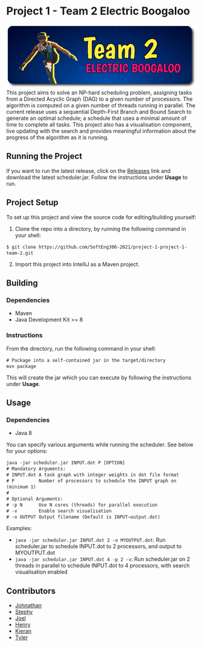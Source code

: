 # Project 1 - Team 2 Electric Boogaloo
![SE306 Team 2 Logo](docs/logo.png)
This project aims to solve an NP-hard scheduling problem, assigning tasks from a Directed Acyclic Graph (DAG) to a given number of processors. The algorithm is computed on a given number of threads running in parallel. The current release uses a sequential Depth-First Branch and Bound Search to generate an optimal schedule; a schedule that uses a minimal amount of time to complete all tasks. This project also has a visualisation component, live updating with the search and provides meaningful information about the progress of the algorithm as it is running. 

## Running the Project
If you want to run the latest release, click on the [Releases](https://github.com/SoftEng306-2021/project-1-project-1-team-2/releases) link and download the latest scheduler.jar. Follow the instructions under ****Usage**** to run. 
## Project Setup
To set up this project and view the source code for editing/building yourself:
1. Clone the repo into a directory, by running the following command in your shell:
```shell
$ git clone https://github.com/SoftEng306-2021/project-1-project-1-team-2.git 
```
2. Import this project into IntelliJ as a Maven project.
## Building
### Dependencies
- Maven
- Java Development Kit >= 8
### Instructions
From the directory, run the following command in your shell:
```shell
# Package into a self-contained jar in the target/directory
mvn package
```
This will create the jar which you can execute by following the instructions under ****Usage****. 
## Usage
### Dependencies
- Java 8

You can specify various arguments while running the scheduler. See below for your options:
```shell
java -jar scheduler.jar INPUT.dot P [OPTION]
# Mandatory Arguments:
# INPUT.dot A task graph with integer weights in dot file format
# P         Number of processors to schedule the INPUT graph on (minimum 1)
#
# Optional Arguments:
# -p N      Use N cores (threads) for parallel execution
# -v        Enable search visualisation
# -o OUTPUT Output filename (Default is INPUT−output.dot)
```
Examples:
* ```java -jar scheduler.jar INPUT.dot 2 -o MYOUTPUT.dot```: Run scheduler.jar to schedule INPUT.dot to 2 processors, and output to MYOUTPUT.dot
* ```java -jar schedular.jar INPUT.dot 4 -p 2 -v```: Run scheduler.jar on 2 threads in parallel to schedule INPUT.dot to 4 processors, with search visualisation enabled

## Contributors
* [Johnathan](https://github.com/johnathan-coe)
* [Stephy](https://github.com/colaMeowSY)
* [Joel](https://github.com/butterplup)
* [Henry](https://github.com/randomguy7373)
* [Kieran](https://github.com/kieran-byte)
* [Tyler](https://github.com/dogeliness)
